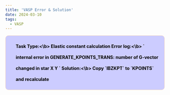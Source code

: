 ```yaml
---
title: 'VASP Error & Solution'
date: 2024-03-10
tags:
  - VASP
---
```


<div style="color:black; background-color:#CCCCFF; border: 1px solid #FFE0C3; border-radius: 10px; margin-bottom:0rem">
    <p style="margin:1rem; padding-left: 1rem; line-height: 2.5;">
    <b>Task Type:<\b> Elastic constant calculation
    <b>Error log:<\b> ` internal error in GENERATE_KPOINTS_TRANS: number of G-vector changed in star
        X        Y
`
    <b>Solution:<\b> Copy `IBZKPT` to `KPOINTS` and recalculate
    </p>
</div>